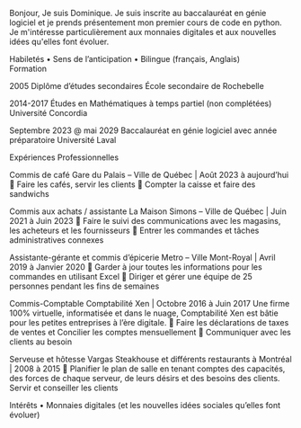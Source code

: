 Bonjour,
Je suis Dominique.
Je suis inscrite au baccalauréat en génie logiciel et je prends présentement mon premier cours de code en python.
Je m'intéresse particulièrement aux monnaies digitales et aux nouvelles idées qu'elles font évoluer.

Habiletés 
•	Sens de l’anticipation
•	Bilingue (français, Anglais)  
Formation 

2005
Diplôme d’études secondaires
École secondaire de Rochebelle
 
2014-2017 Études en Mathématiques à temps partiel (non complétées)
Université Concordia
 
Septembre 2023 @ mai 2029
Baccalauréat en génie logiciel avec année préparatoire
Université Laval
 
Expériences Professionnelles 

Commis de café	Gare du Palais – Ville de Québec | Août 2023 à aujourd’hui
	Faire les cafés, servir les clients
	Compter la caisse et faire des sandwichs

Commis aux achats / assistante	La Maison Simons – Ville de Québec | Juin 2021 à Juin 2023
	Faire le suivi des communications avec les magasins, les acheteurs et les fournisseurs 
	Entrer les commandes et tâches administratives connexes

Assistante-gérante et commis d’épicerie	Metro – Ville Mont-Royal | Avril 2019 à Janvier 2020 
	Garder à jour toutes les informations pour les commandes en utilisant Excel 
	Diriger et gérer une équipe de 25 personnes pendant les fins de semaines 

Commis-Comptable	Comptabilité Xen | Octobre 2016 à Juin 2017 
Une firme 100% virtuelle, informatisée et dans le nuage, Comptabilité Xen est bâtie pour les petites entreprises à l’ère digitale. 
	Faire les déclarations de taxes de ventes et Concilier les comptes mensuellement
	Communiquer avec les clients au besoin

Serveuse et hôtesse	Vargas Steakhouse et différents restaurants à Montréal | 2008 à 2015
	Planifier le plan de salle en tenant comptes des capacités, des forces de chaque serveur, de leurs désirs et des besoins des clients. Servir et conseiller les clients 

Intérêts
•	Monnaies digitales (et les nouvelles idées sociales qu’elles font évoluer)
